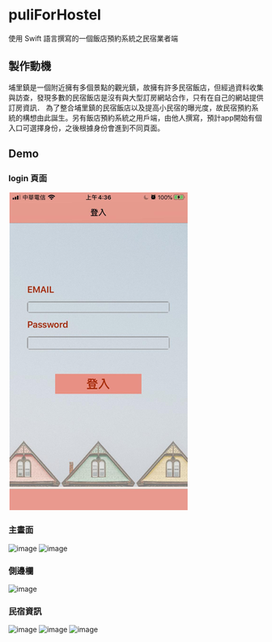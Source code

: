 # puliForHostel
  使用 Swift 語言撰寫的一個飯店預約系統之民宿業者端
 
## 製作動機
  埔里鎮是一個附近擁有多個景點的觀光鎮，故擁有許多民宿飯店，但經過資料收集與訪查，發現多數的民宿飯店是沒有與大型訂房網站合作，只有在自己的網站提供訂房資訊．
  為了整合埔里鎮的民宿飯店以及提高小民宿的曝光度，故民宿預約系統的構想由此誕生。另有飯店預約系統之用戶端，由他人撰寫，預計app開始有個入口可選擇身份，之後根據身份會進到不同頁面。
 
## Demo

### login 頁面
![image](https://github.com/essentialSeagull/puliForHostel/blob/main/pics/login.png)

### 主畫面
![image](https://github.com/essentialSeagull/puliForHostel/blob/main/pics/圖片1.png)
![image](https://github.com/essentialSeagull/puliForHostel/blob/main/pics/圖片2.png)
### 側邊欄
![image](https://github.com/essentialSeagull/puliForHostel/blob/main/pics/圖片3.png)
### 民宿資訊
![image](https://github.com/essentialSeagull/puliForHostel/blob/main/pics/圖片4.png)
![image](https://github.com/essentialSeagull/puliForHostel/blob/main/pics/圖片5.png)
![image](https://github.com/essentialSeagull/puliForHostel/blob/main/pics/圖片6.png)
